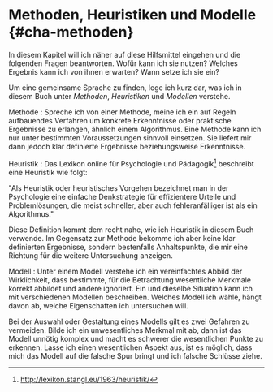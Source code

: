 # Methoden, Heuristiken und Modelle {#cha-methoden}

In diesem Kapitel will ich näher auf diese Hilfsmittel eingehen und die
folgenden Fragen beantworten.
Wofür kann ich sie nutzen?
Welches Ergebnis kann ich von ihnen erwarten?
Wann setze ich sie ein?

Um eine gemeinsame Sprache zu finden, lege ich kurz dar, was ich
in diesem Buch unter *Methoden*, *Heuristiken* und *Modellen* verstehe.

Methode
: Spreche ich von einer Methode, meine ich ein auf Regeln aufbauendes
  Verfahren um konkrete Erkenntnisse oder praktische Ergebnisse zu erlangen,
  ähnlich einem Algorithmus.
  Eine Methode kann ich nur unter bestimmten Voraussetzungen sinnvoll einsetzen.
  Sie liefert mir dann jedoch klar definierte Ergebnisse beziehungsweise
  Erkenntnisse.

Heuristik
: Das Lexikon online für Psychologie und Pädagogik[^lexikon-online]
  beschreibt eine Heuristik wie folgt:

  "Als Heuristik  oder heuristisches Vorgehen bezeichnet man in der
  Psychologie eine einfache Denkstrategie für effizientere Urteile und
  Problemlösungen, die meist schneller, aber auch fehleranfälliger ist als ein
  Algorithmus."

  Diese Definition kommt dem recht nahe, wie ich Heuristik in diesem Buch
  verwende.
  Im Gegensatz zur Methode bekomme ich aber keine klar definierten Ergebnisse,
  sondern bestenfalls Anhaltspunkte, die mir eine Richtung für die weitere
  Untersuchung anzeigen.

[^lexikon-online]: <http://lexikon.stangl.eu/1963/heuristik/>

Modell
: Unter einem Modell verstehe ich ein vereinfachtes Abbild der
  Wirklichkeit, dass bestimmte, für die Betrachtung wesentliche Merkmale
  korrekt abbildet und andere ignoriert.
  Ein und dieselbe Situation kann ich mit verschiedenen Modellen beschreiben.
  Welches Modell ich wähle, hängt davon ab, welche Eigenschaften ich
  untersuchen will.

  Bei der Auswahl oder Gestaltung eines Modells gilt es zwei Gefahren zu
  vermeiden.
  Bilde ich ein unwesentliches Merkmal mit ab, dann ist das Modell unnötig
  komplex und macht es schwerer die wesentlichen Punkte zu erkennen.
  Lasse ich einen wesentlichen Aspekt aus, ist es möglich, dass mich das
  Modell auf die falsche Spur bringt und ich falsche Schlüsse ziehe.

